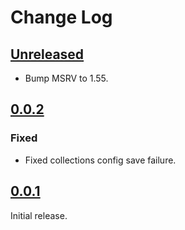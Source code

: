 # Change Log

## [Unreleased]

* Bump MSRV to 1.55.

## [0.0.2]

### Fixed
* Fixed collections config save failure.

## [0.0.1]

Initial release.

[Unreleased]: <https://gitlab.com/nop_thread/magro/-/compare/v0.0.2...develop>
[0.0.2]: <https://gitlab.com/nop_thread/magro/-/tags/v0.0.2>
[0.0.1]: <https://gitlab.com/nop_thread/magro/-/tags/v0.0.1>
